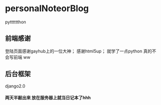 # personalNoteorBlog
pytttttthon

## 前端感谢
 登陆页面感谢gayhub上的一位大神；
 感谢html5up；
 就学了一点python 真的不会写前端 ww

## 后台框架
django2.0

#### 两天半敲出来 放在服务器上就当日记本了hhh
